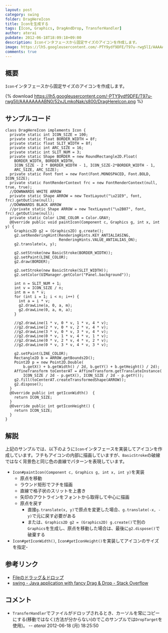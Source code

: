 ```yaml
---
layout: post
category: swing
folder: DragHereIcon
title: Iconを生成する
tags: [Icon, Graphics, DragAndDrop, TransferHandler]
author: aterai
pubdate: 2012-06-18T18:09:18+09:00
description: Iconインタフェースから固定サイズのアイコンを作成します。
image: https://lh5.googleusercontent.com/-PTY9ydf9DFE/T97u-rwg5lI/AAAAAAAABN0/52xJLmkoNak/s800/DragHereIcon.png
comments: true
---
```

## 概要
`Icon`インタフェースから固定サイズのアイコンを作成します。

{% download https://lh5.googleusercontent.com/-PTY9ydf9DFE/T97u-rwg5lI/AAAAAAAABN0/52xJLmkoNak/s800/DragHereIcon.png %}

## サンプルコード
<pre class="prettyprint"><code>class DragHereIcon implements Icon {
  private static int ICON_SIZE = 100;
  private static float BORDER_WIDTH = 8f;
  private static float SLIT_WIDTH = 8f;
  private static int ARC_SIZE = 16;
  private static int SLIT_NUM = 3;
  private static Shape BORDER = new RoundRectangle2D.Float(
    BORDER_WIDTH, BORDER_WIDTH,
    ICON_SIZE - 2 * BORDER_WIDTH - 1, ICON_SIZE-2*BORDER_WIDTH - 1,
    ARC_SIZE, ARC_SIZE);
  private static Font font = new Font(Font.MONOSPACED, Font.BOLD, ICON_SIZE);
  private static FontRenderContext frc = new FontRenderContext(null, true, true);
  //DOWNWARDS WHITE ARROW
  private static Shape ARROW = new TextLayout("\u21E9", font, frc).getOutline(null);
  //DOWNWARDS BLACK ARROW
  //private static Shape ARROW = new TextLayout("\u2B07", font, frc).getOutline(null);
  private static Color LINE_COLOR = Color.GRAY;
  @Override public void paintIcon(Component c, Graphics g, int x, int y) {
    Graphics2D g2 = (Graphics2D) g.create();
    g2.setRenderingHint(RenderingHints.KEY_ANTIALIASING,
                        RenderingHints.VALUE_ANTIALIAS_ON);
    g2.translate(x, y);

    g2.setStroke(new BasicStroke(BORDER_WIDTH));
    g2.setPaint(LINE_COLOR);
    g2.draw(BORDER);

    g2.setStroke(new BasicStroke(SLIT_WIDTH));
    g2.setColor(UIManager.getColor("Panel.background"));

    int n = SLIT_NUM + 1;
    int v = ICON_SIZE / n;
    int m = n * v;
    for (int i = 1; i &lt; n; i++) {
      int a = i * v;
      g2.drawLine(a, 0, a, m);
      g2.drawLine(0, a, m, a);
    }

    //g2.drawLine(1 * v, 0 * v, 1 * v, 4 * v);
    //g2.drawLine(2 * v, 0 * v, 2 * v, 4 * v);
    //g2.drawLine(3 * v, 0 * v, 3 * v, 4 * v);
    //g2.drawLine(0 * v, 1 * v, 4 * v, 1 * v);
    //g2.drawLine(0 * v, 2 * v, 4 * v, 2 * v);
    //g2.drawLine(0 * v, 3 * v, 4 * v, 3 * v);

    g2.setPaint(LINE_COLOR);
    Rectangle2D b = ARROW.getBounds2D();
    Point2D p = new Point2D.Double(
        b.getX() + b.getWidth() / 2d, b.getY() + b.getHeight() / 2d);
    AffineTransform toCenterAT = AffineTransform.getTranslateInstance(
        ICON_SIZE / 2d - p.getX(), ICON_SIZE / 2d - p.getY());
    g2.fill(toCenterAT.createTransformedShape(ARROW));
    g2.dispose();
  }
  @Override public int getIconWidth()  {
    return ICON_SIZE;
  }
  @Override public int getIconHeight() {
    return ICON_SIZE;
  }
}
</code></pre>

## 解説
上記のサンプルでは、以下のように`Icon`インタフェースを実装してアイコンを作成しています。フチもアイコンの内部に描画していますが、`BasicStroke`の破線ではなく背景色と同じ色の直線でパターンを表現しています。

- `Icon#paintIcon(Component c, Graphics g, int x, int y)`を実装
    - 原点を移動
    - ラウンド矩形でフチを描画
    - 直線で格子状のスリットを上書き
    - 矢印のアウトラインをフォントから取得して中心に描画
    - 原点を戻す
        - 直接`g.translate(x, y)`で原点を変更した場合、`g.translate(-x, -y)`で元に戻す必要がある
        - または、`Graphics2D g2 = (Graphics2D) g.create()`で別の`Graphics`を生成し、原点を移動した場合は、最後に`g2.dispose()`で破棄する
- `Icon#getIconWidth()`, `Icon#getIconHeight()`を実装してアイコンのサイズを指定-

<!-- dummy comment line for breaking list -->

## 参考リンク
- [Fileのドラッグ＆ドロップ](https://ateraimemo.com/Swing/FileListFlavor.html)
- [swing - Java application with fancy Drag & Drop - Stack Overflow](https://stackoverflow.com/questions/10751001/java-application-with-fancy-drag-drop)

<!-- dummy comment line for breaking list -->

## コメント
- `TransferHandler`でファイルがドロップされるとき、カーソルを常にコピーにする(移動ではなく)方法が分からない(のでこのサンプルでは`DropTarget`を使用)。 -- *aterai* 2012-06-18 (月) 18:25:50

<!-- dummy comment line for breaking list -->
